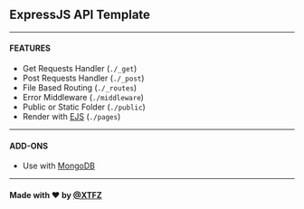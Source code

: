 ## ExpressJS API Template

---

#### FEATURES

- Get Requests Handler (`./_get`)
- Post Requests Handler (`./_post`)
- File Based Routing (`./_routes`)
- Error Middleware (`./middleware`)
- Public or Static Folder (`./public`)
- Render with [EJS](https://www.npmjs.com/package/ejs) (`./pages`)

---

#### ADD-ONS

- Use with [MongoDB](https://www.mongodb.com)

---

#### Made with ❤ by [@XTFZ](https://github.com/xtfz)